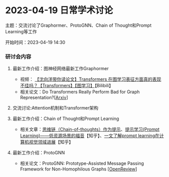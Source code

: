 # 2023-04-19 日常学术讨论

主题：交流讨论了Graphormer、ProtoGNN、Chain of Thought和Prompt Learning等工作

开始时间：2023-04-19 14:30

### 研讨会内容

1. 最新工作介绍：图神经网络最新工作Graphormer
    - 视频： [【沈向洋带你读论文】Transformers 在图学习表征方面真的表现不佳吗？【Transformers】【图学习】](https://www.bilibili.com/video/BV1GL411R7h7/?spm_id_from=333.337.search-card.all.click)【Bilibili】
    - 相关论文：Do Transformers Really Perform Bad for Graph Representation?[[Arxiv](https://arxiv.org/abs/2106.05234)]

2. 交流讨论:Attention机制和Transformer架构

3. 最新工作介绍：Chain of Thought和Prompt Learning 
   - 相关文章：[思维链（Chain-of-thoughts）作为提示](https://zhuanlan.zhihu.com/p/493533589)、[提示学习(Prompt Learning)——低资源场景的福音](https://zhuanlan.zhihu.com/p/406291495?utm_medium=social&utm_oi=629375409599549440)【知乎】、[一文了解prompt learning在计算机视觉领域进展](https://zhuanlan.zhihu.com/p/581609468)【知乎】

4. 最新工作介绍：ProtoGNN
   - 相关论文：ProtoGNN: Prototype-Assisted Message Passing Framework for Non-Homophilous Graphs [[OpenReview](https://openreview.net/forum?id=LeZ39Gkwbi0)]
   